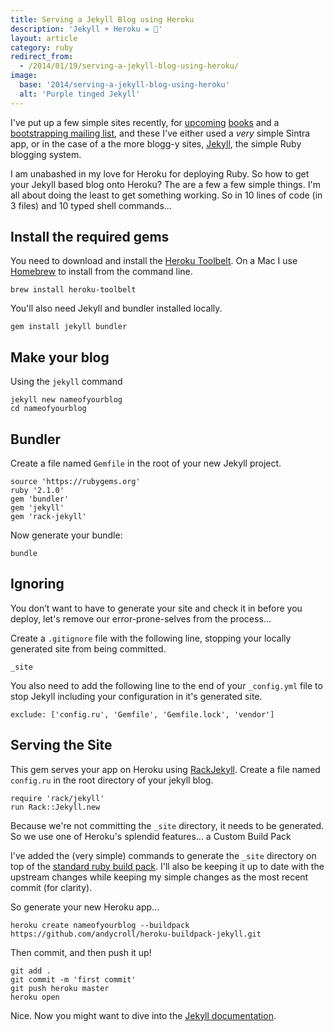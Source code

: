```yaml
---
title: Serving a Jekyll Blog using Heroku
description: 'Jekyll + Heroku = 💜'
layout: article
category: ruby
redirect_from:
  - /2014/01/19/serving-a-jekyll-blog-using-heroku/
image:
  base: '2014/serving-a-jekyll-blog-using-heroku'
  alt: 'Purple tinged Jekyll'
---
```


I've put up a few simple sites recently, for [upcoming][gembook] [books][herokubook] and a [bootstrapping mailing list][bootstrappingio], and these I've either used a *very* simple Sintra app, or in the case of a the more blogg-y sites, [Jekyll][jekyll], the simple Ruby blogging system.

[gembook]:/building-ruby-gems
[herokubook]:/ultimate-guide-to-rails-on-heroku
[bootstrappingio]:http://bootstrapping.io
[jekyll]:http://jekyllrb.com

I am unabashed in my love for Heroku for deploying Ruby. So how to get your Jekyll based blog onto Heroku? The are a few a few simple things. I'm all about doing the least to get something working. So in 10 lines of code (in 3 files) and 10 typed shell commands…

## Install the required gems

You need to download and install the [Heroku Toolbelt][toolbelt]. On a Mac I use [Homebrew] to install from the command line.

[toolbelt]:http://toolbelt.heroku.com
[homebrew]:http://brew.sh

```
brew install heroku-toolbelt
```

You'll also need Jekyll and bundler installed locally.

```
gem install jekyll bundler
```

## Make your blog

Using the `jekyll` command

```
jekyll new nameofyourblog
cd nameofyourblog
```

## Bundler

Create a file named `Gemfile` in the root of your new Jekyll project.

```
source 'https://rubygems.org'
ruby '2.1.0'
gem 'bundler'
gem 'jekyll'
gem 'rack-jekyll'
```

Now generate your bundle:

```
bundle
```

## Ignoring

You don’t want to have to generate your site and check it in before you deploy, let's remove our error-prone-selves from the process…

Create a `.gitignore` file with the following line, stopping your locally generated site from being committed.

```
_site
```

You also need to add the following line to the end of your `_config.yml` file to stop Jekyll including your configuration in it's generated site.

```
exclude: ['config.ru', 'Gemfile', 'Gemfile.lock', 'vendor']
```

## Serving the Site

This gem serves your app on Heroku using [RackJekyll][]. Create a file named `config.ru` in the root directory of your jekyll blog.

[rackjekyll]:https://github.com/adaoraul/rack-jekyll

```
require 'rack/jekyll'
run Rack::Jekyll.new
```

Because we're not committing the `_site` directory, it needs to be generated. So we use one of Heroku's splendid features… a Custom Build Pack

I've added the (very simple) commands to generate the `_site` directory on top of the [standard ruby build pack][rubybuildpack]. I'll also be keeping it up to date with the upstream changes while keeping my simple changes as the most recent commit (for clarity).

[rubybuildpack]:https://github.com/heroku/heroku-buildpack-ruby

So generate your new Heroku app…

```
heroku create nameofyourblog --buildpack https://github.com/andycroll/heroku-buildpack-jekyll.git
```

Then commit, and then push it up!

```
git add .
git commit -m 'first commit'
git push heroku master
heroku open
```

Nice. Now you might want to dive into the [Jekyll documentation][jekyll].
